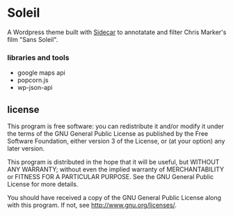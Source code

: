 # Soleil

A Wordpress theme built with [Sidecar](https://github.com/jbergen/sidecar) to annotatate and filter Chris Marker's film "Sans Soleil". 

### libraries and tools

* google maps api
* popcorn.js
* wp-json-api

## license

This program is free software: you can redistribute it and/or modify it under the terms of the GNU General Public License as published by the Free Software Foundation, either version 3 of the License, or (at your option) any later version.

This program is distributed in the hope that it will be useful, but WITHOUT ANY WARRANTY; without even the implied warranty of MERCHANTABILITY or FITNESS FOR A PARTICULAR PURPOSE. See the GNU General Public License for more details.

You should have received a copy of the GNU General Public License along with this program. If not, see http://www.gnu.org/licenses/.